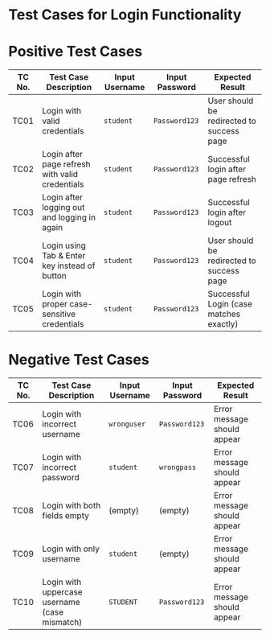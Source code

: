 # Test Cases for Login Functionality

# Positive Test Cases
| TC No. | Test Case Description                                           | Input Username | Input Password | Expected Result                           |
| ------ | --------------------------------------------------------------- | -------------- | -------------- | ----------------------------------------- |
| TC01   | Login with valid credentials                                    | `student`      | `Password123`  | User should be redirected to success page |
| TC02   | Login after page refresh with valid credentials                 | `student`      | `Password123`  | Successful login after page refresh       |
| TC03   | Login after logging out and logging in again                    | `student`      | `Password123`  | Successful login after logout             |
| TC04   | Login using Tab & Enter key instead of button	                 | `student`      | `Password123`  | User should be redirected to success page |
| TC05   | Login with proper case-sensitive credentials	                   | `student`      | `Password123`  | Successful Login (case matches exactly)   |

# Negative Test Cases
| TC No. | Test Case Description                                           | Input Username | Input Password | Expected Result                           |
| ------ | --------------------------------------------------------------- | -------------- | -------------- | ----------------------------------------- |
| TC06   | Login with incorrect username                                   | `wronguser`    | `Password123`  | Error message should appear               |
| TC07   | Login with incorrect password                                   | `student`      | `wrongpass`    | Error message should appear               |
| TC08   | Login with both fields empty                                    | (empty)        | (empty)        | Error message should appear               |
| TC09   | Login with only username                                        | `student`      | (empty)        | Error message should appear               |
| TC10   | Login with uppercase username (case mismatch)	                 | `STUDENT`      | `Password123`  | Error message should appear               |     
